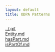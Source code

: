 ```yaml
---
layout: default
title: ODPA Patterns
---
```

  
[../.git](../.git)  
[Entity.md](../.gitCollectionEntity)  
[hasPart.md](../.gitAn_Ontology_Design_Pattern_for_Activity_Reasoning/hasPart)  
[isPartOf.md](../An_Ontology_Design_Pattern_for_Activity_Reasoning/isPartOf)  
